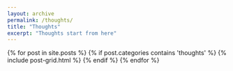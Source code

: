 ```yaml
---
layout: archive
permalink: /thoughts/
title: "Thoughts"
excerpt: "Thoughts start from here"
---
```


<div class="tiles">
{% for post in site.posts %}
	{% if post.categories contains 'thoughts' %}
		{% include post-grid.html %}
	{% endif %}
{% endfor %}
</div><!-- /.tiles -->
